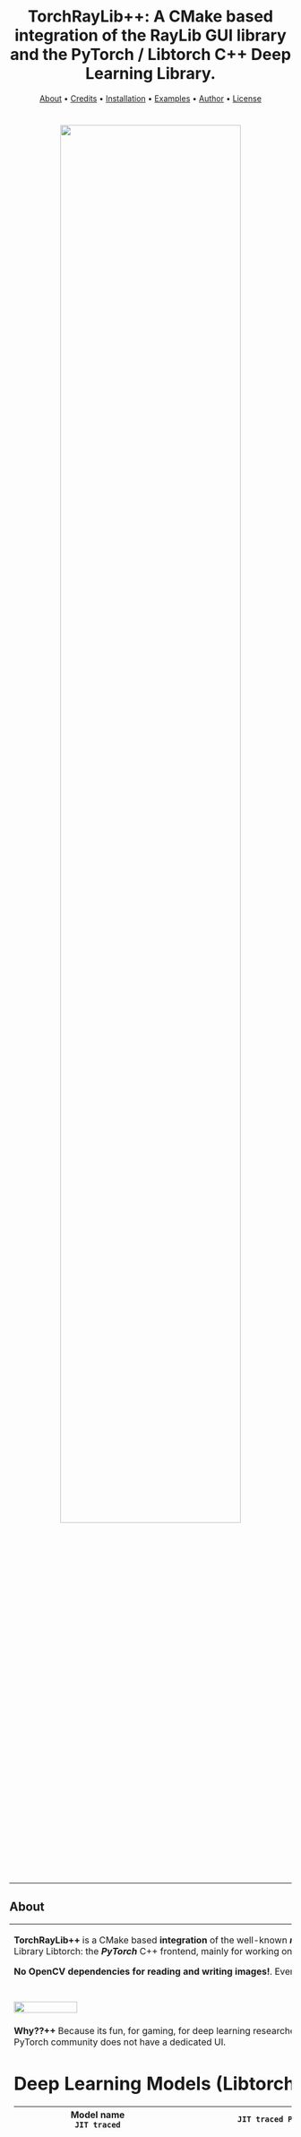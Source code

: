 
<h1 align="center">TorchRayLib++: A CMake based integration of the RayLib GUI library and the PyTorch / Libtorch C++ Deep Learning Library.</h1>
      
<p align="center">
  <a href="#about">About</a> •
  <a href="#credits">Credits</a> •
  <a href="#installation">Installation</a> •  
  <a href="#fexamples">Examples</a> •  
  <a href="#author">Author</a> •  
  <a href="#license">License</a>
</p>

<h1 align="center">    
  <img src="https://github.com/QuantScientist/TorchRayLib/blob/master/asstes/modelzoo.gif?raw=true" width="80%"></a>  
</h1>

---

## About

<table>
<tr>
<td>
  
**TorchRayLib++** is a CMake based **integration** of the well-known **_raylib GUI_** library 
with my favourite Deep Learning Library Libtorch: the **_PyTorch_** C++ frontend, mainly for working on the **_GPU_** 
but also works on the CPU.

**No OpenCV dependencies for reading and writing images!**. Everything is self-contained.   
 
<h1 align="left">    
  <img src="https://github.com/QuantScientist/PngTorch/blob/master/asstes/logo.png?raw=true?raw=true" width="35%"></a>  
</h1>

**Why??++** Because its fun, for gaming, for deep learning researchers, for AI, for reinforcement learning, 
because the PyTorch community does not have a dedicated UI. 

# Deep Learning Models (Libtorch C++)
 
 <div align='center'>
 <table>
   <th>Model name<br/> <code>JIT traced</code><br/></th>
   <th><code>JIT traced PT</code><br/></th>
   <th>Image</th>   
   <tr>          
     <td>NeuralStyle Mosaic: <br>  https://github.com/gnsmrky/pytorch-fast-neural-style-for-web</br> </td>
     <td>./resources/candy.pt</td>
     <td><img src='./asstes/amber.png_mosaic_cpp.pt-out.png' width="300px"></td>     
   </tr>      
   
   <tr>          
    <td>ESRGAN Super resolution: <br>  https://github.com/xinntao/ESRGAN</br> </td>
    <td>./resources/RRDB_ESRGAN_x4_000.pt</td>
    <td><img src='./asstes/babon.png' width="300px"></td>     
    </tr>
      
 </table>
 </div>
 

 

# GPU or CPU?  
If you want to test on a CPU you will have to edit CMakeLists:

GPU mode:
```cmake
set(CUDA_V "10.2")
set(LIBTORCH_DEVICE "cu102")
```
CPU mode: 
```cmake
set(CUDA_V "cpu")
set(LIBTORCH_DEVICE "cpu")
```
**Note**: Tested only on **GPU with CUDA 10.2 and a CPU on a Windows 10 machine**. 

## RayLib 
RayLib is an amazing library which has been widely adopted by the gaming community. 
Read more about the raylib game framework here: https://www.raylib.com/
Or look up projects using it here:
https://www.google.com/search?q=raylib+site:github.com   

## PyTorch / Libtorch C++ 
PyTorch is a Python package that provides two high-level features, Tensor computation (like NumPy) with strong GPU acceleration
Deep neural networks built on a tape-based autograd system. In this project we use the C++ version entitled Libtorch. 
https://pytorch.org/ 

## Alpha release
Try it here: https://github.com/QuantScientist/TorchRayLib/releases 
**Note**: it is a huge file because of the included orch / NVIDIA CUDA runtime files.    
 
  
<p align="right">
<sub>(Preview)</sub>
</p>

</td>
</tr>
</table>

## A simple example 
The folowing example create a ray window, allocates a `torch::tensor` on the GPU and draws the value 
into a ray window. 
 
```cpp
#include "raylib.h"
#include <torch/script.h>

int main(void)
{
    torch::Device device(torch::kCUDA);
    torch::Tensor tensor = torch::eye(3).to(device);
    std::cout<<tensor<<std::endl;
    const int screenWidth = 800;
    const int screenHeight = 450;
    InitWindow(screenWidth, screenHeight, "TorchRayLib:PyTorch GPU random random values (c++17)");

    int framesCounter = 0;          // Variable used to count frames
    auto randValueTorch= (int)(1000 * (torch::rand(1).to(device).data().detach().item().toFloat()));
    int randValue=randValueTorch;

    SetTargetFPS(60);               // Set our game to run at 60 frames-per-second
    while (!WindowShouldClose())    // Detect window close button or ESC key
    {        
        framesCounter++;    
        if (((framesCounter/60)%2) == 1)
        {
            randValue= (int)(10000 * (torch::rand(1).to(device).data().detach().item().toFloat()));
            framesCounter = 0;
        }        
        BeginDrawing();
            ClearBackground(RAYWHITE);
            DrawText("Generate a random value on the GPU using PyTorch", 30, 100, 20, MAROON);
            DrawText(TextFormat("%i", randValue), 200, 180, 100, ORANGE);
        EndDrawing();
    }
    CloseWindow();        // Close window and OpenGL context
    return 0;
}
```

## Credits 
* PyTorch CPP examples by koba-jon https://github.com/koba-jon/pytorch_cpp.
 
* PyTorch CPP examples + CMake build: https://github.com/prabhuomkar/pytorch-cpp/

* For the NeuralStyle transfer models which I traced to C++ see https://github.com/gnsmrky/pytorch-fast-neural-style-for-web 
and https://github.com/pytorch/examples/tree/master/fast_neural_style

* RayLib UI https://github.com/raysan5/raylib which is licensed under 
an unmodified zlib/libpng license (View raylib.h for details) Copyright (c) 2014 Ramon Santamaria (@raysan5) 


## Features

|                            | 🔰 TorchRayLib++ CMake  | |
| -------------------------- | :----------------: | :-------------:|
| PyTorch CPU tensor to ray Image        |         ✔️                 
| PyTorch GPU tensors to ray image       |         ✔️                 
| Libtorch C++ 1.6           |         ✔️                 
| RayLib                     |         ✔️                 


## Examples

#### A Simple example, mainly for testing the integration. Allocates a tensor on the GPU without ray.

- https://github.com/QuantScientist/TorchRayLib/blob/master/src/torch_ray_sanity.cpp

#### Allocate a random tensor on the GPU with ray.
![TorchRayLib++ Code](https://github.com/QuantScientist/TorchRayLib/blob/master/asstes/torch_core_basic_window.gif)
- https://github.com/QuantScientist/TorchRayLib/blob/master/src/torch_core_random_values.cpp

#### Use a timer, and each second allocate a new random number on the GPU, and then display it using ray. 
![TorchRayLib++ Code](https://github.com/QuantScientist/TorchRayLib/blob/master/asstes/torch_core_random_values.gif?raw=true)
- https://github.com/QuantScientist/TorchRayLib/blob/master/src/torch_core_random_values.cpp
 
#### Load a trained PyTorch NeuralStyle transfer model in C++ (**see pth folder**), load an Image in C++, run a trained pytorch model on it and save the output.
![TorchRayLib++ Code](https://github.com/QuantScientist/TorchRayLib/blob/master/asstes/neuralanim.gif?raw=true)

#### Super resolution demo using ESRGAN
![TorchRayLib++ Code](https://github.com/QuantScientist/TorchRayLib/blob/master/asstes/esrgan01.gif?raw=true)


## Requirements:
* Windows 10 and Microsoft Visual C++ 2019 16.4, Linux is not supported at the moment.
* NVIDIA CUDA 10.2. I did not test with any other CUDA version. 
* PyTorch / LibTorch c++ version 1.6.  
* 64 bit only.  
* CMake 3.18  
* libpng, png++ 
* RayLib GUI


## Installation / building using CMake

**CMake** should take care of everything for you! CLion is strongly recommended for the build. Please setup CLion as follows: 

![TorchRayLib++ Code](https://github.com/QuantScientist/TorchRayLib/blob/master/asstes/clion.png?raw=true)


#### Downloading and installing steps LIBTORCH C++:

The **CMake file will download this automatically for you**.   
Credits: https://github.com/prabhuomkar/pytorch-cpp/

* **[Download]()** the latest version of Libtorch for Windows here: https://pytorch.org/.
![TorchRayLib++ Code](https://github.com/QuantScientist/TorchRayLib/blob/master/assets/libtorch16.png?raw=true)
* **Go** to the following path: `mysiv3dproject/`
* Place the **LiBtorch ZIP** folder (from .zip) inside the **project** folder as follows `mydproject/_deps/libtorch/`:  

#### Downloading and installing steps RayLib:
The **CMake file will download this automatically for you**.

* **[Download]()** 

## A CMake example for a target 
   
```cmake
include(copy_torch_dlls)
################# EXAMPLE 001 ########################
# TARGET
set(EXAMPLE_001_EXE torch_ray_sanity)
add_executable(${EXAMPLE_001_EXE} src/${EXAMPLE_001_EXE}.cpp)
set(raylib_VERBOSE 1)
target_link_libraries(${EXAMPLE_001_EXE} raylib  ${TORCH_LIBRARIES})
#target_link_libraries(${PROJECT_NAME} m)
target_include_directories(${EXAMPLE_001_EXE} PUBLIC "${CMAKE_CURRENT_SOURCE_DIR}/_dpes/libtorch/include/")
target_include_directories(${EXAMPLE_001_EXE} PUBLIC "${CMAKE_CURRENT_SOURCE_DIR}/_deps/libtorch/include/torch/csrc/api/")
set_target_properties(${EXAMPLE_001_EXE} PROPERTIES
        CXX_STANDARD 17
        CXX_STANDARD_REQUIRED YES)
copy_torch_dlls(${EXAMPLE_001_EXE})
```
 
## Inference
For inference, you have to copy all the **Libtorch DLLs** to the location of the executable file. For instance:
This is **done automatically** for you in the CMake file. 

````cmake
function(copy_torch_dlls TARGET_NAME)    
    list(GET CMAKE_MODULE_PATH 0 CMAKE_SCRIPT_DIR)    
    add_custom_command(TARGET ${TARGET_NAME}
                       POST_BUILD
                       COMMAND ${CMAKE_COMMAND}
                       -D "TORCH_INSTALL_PREFIX=${TORCH_INSTALL_PREFIX}"
                       -D "DESTINATION_DIR=$<TARGET_FILE_DIR:${TARGET_NAME}>" 
                       -P "${CMAKE_SCRIPT_DIR}/create_torch_dll_hardlinks.cmake")
endfunction()
````
 
## Tracing your modeld in PyTorch for inference in C++
For instance, this how to trace the NeuralStyle transfer models from PyTprch to Libtorch so that inference in C++ can work. 
https://github.com/QuantScientist/TorchRayLib/blob/master/model_trace.py 
 
````python
import torch
import torchvision
import re

# https://github.com/gnsmrky/pytorch-fast-neural-style-for-web
from transformer_net import *
style_model = TransformerNet()
m="candy.pth"
state_dict = torch.load("./resources/udnie.pth")
for k in list(state_dict.keys()):
    if re.search(r'in\d+\.running_(mean|var)$', k):
        del state_dict[k]
style_model.load_state_dict(state_dict)
style_model.eval()

# model = torchvision.models.resnet50(pretrained=True)
# model.eval()
example = torch.rand(1, 3, 224, 224)
traced_script_module = torch.jit.trace(style_model, example)
traced_script_module.save("./resources/udnie_cpp.pt")
````  

Then you can load the trained model in C++ like so: 
````cpp
torch::DeviceType device_type = torch::kCPU;
if (torch::cuda::is_available()) {
    device_type = torch::kCUDA;
    std::cout << "Running on a GPU" << std::endl;
} else {
    std::cout << "Running on a CPU" << std::endl;
}
torch::Device device(device_type);
const std::string modelNameMosaic = "mosaic_cpp.pt";
auto moduleCandy = torch::jit::load(modelNameCandy, device);
````

## Contributing

Feel free to report issues during build or execution. We also welcome suggestions to improve the performance of this application.
 

## Citation

If you find the code or trained models useful, please consider citing:

```
@misc{TorchRayLib++,
  author={Kashani, Shlomo},
  title={TorchRayLib++2020},
  howpublished={\url{https://github.com/QuantScientist/TorchRayLib/}},
  year={2020}
}
```

## Contributers 
- https://github.com/CarboSauce helped a lot with the conversion of ray images to Torch and vice versa.
 
## Disclaimers
 
 - "PyTorch" is a trademark of Facebook.
 - No liability. Feel free to submit bugs or fixes.
 - No tech support: this is merely a spare-time fun project for me.
 - Contribution is more than welcomed though.
 - Tested only on Windows 10 with Visual Studio 2019. More OS and dev env support are welcomed.

## Licensing
Bash is free software; you can redistribute it and/or modify it under the terms of the GNU General Public 
License as published by the Free Software Foundation; either version 3 of the License, 
or (at your option) any later version.

- Copyright © [Shlomo Kashani, author of the book "Deep Learning Interviews"](www.interviews.ai)
Shlomo Kashani, Author of the book _Deep Learning Interviews_ www.interviews.ai: entropy@interviews.ai


## Third party licences:
- raylib is licensed under an unmodified zlib/libpng license, which is an OSI-certified, 
BSD-like license that allows static linking with closed source software. Check LICENSE for further details.

- NVIDIA CUDA license https://docs.nvidia.com/cuda/eula/index.html 

- PyTorch https://github.com/pytorch/pytorch/blob/master/LICENSE

# References
- https://github.com/raysan5/raylib
- https://github.com/RobLoach/raylib-cpp
- https://github.com/koba-jon/pytorch_cpp 
- https://github.com/Maverobot/libtorch_examples
- https://github.com/threeYANG/libtorch-SSD
- https://github.com/BuffetCodes/Linear-Regression-using-PyTorch-CPP
- https://github.com/lsrock1/maskrcnn_benchmark.cpp
- https://lernapparat.de/pytorch-traceable-differentiable/
- http://lernapparat.de/static/artikel/pytorch-jit-android/thomas_viehmann.pytorch_jit_android_2018-12-11.pdf
- https://github.com/walktree/libtorch-yolov3

